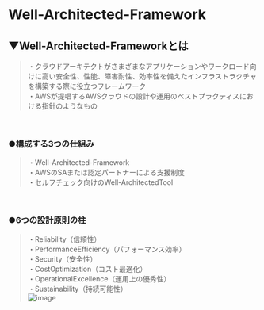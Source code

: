# Well-Architected-Framework

## ▼Well-Architected-Frameworkとは
>・クラウドアーキテクトがさまざまなアプリケーションやワークロード向けに高い安全性、性能、障害耐性、効率性を備えたインフラストラクチャを構築する際に役立つフレームワーク<br>
>・AWSが提唱するAWSクラウドの設計や運用のベストプラクティスにおける指針のようなもの<br>
<br>

### ●構成する3つの仕組み
>・Well-Architected-Framework<br>
>・AWSのSAまたは認定パートナーによる支援制度<br>
>・セルフチェック向けのWell-ArchitectedTool<br>
<br>

### ●6つの設計原則の柱
>・Reliability（信頼性）<br>
>・PerformanceEfficiency（パフォーマンス効率）<br>
>・Security（安全性）<br>
>・CostOptimization（コスト最適化）<br>
>・OperationalExcellence（運用上の優秀性）<br>
>・Sustainability（持続可能性）<br>
![image](https://github.com/user-attachments/assets/f0d37974-0c74-4275-b28b-5c4b255463c3)<br>
<br>
